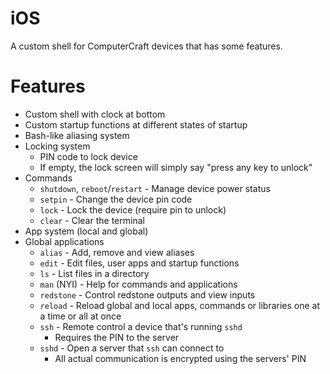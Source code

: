 # iOS
A custom shell for ComputerCraft devices that has some features.

# Features
* Custom shell with clock at bottom
* Custom startup functions at different states of startup
* Bash-like aliasing system
* Locking system
  * PIN code to lock device
  * If empty, the lock screen will simply say "press any key to unlock"
* Commands
  * `shutdown`, `reboot`/`restart` - Manage device power status
  * `setpin` - Change the device pin code
  * `lock` - Lock the device (require pin to unlock)
  * `clear` - Clear the terminal
* App system (local and global)
* Global applications
  * `alias` - Add, remove and view aliases
  * `edit` - Edit files, user apps and startup functions
  * `ls` - List files in a directory
  * `man` (NYI) - Help for commands and applications
  * `redstone` - Control redstone outputs and view inputs
  * `reload` - Reload global and local apps, commands or libraries one at a time or all at once
  * `ssh` - Remote control a device that's running `sshd`
    * Requires the PIN to the server
  * `sshd` - Open a server that `ssh` can connect to
    * All actual communication is encrypted using the servers' PIN